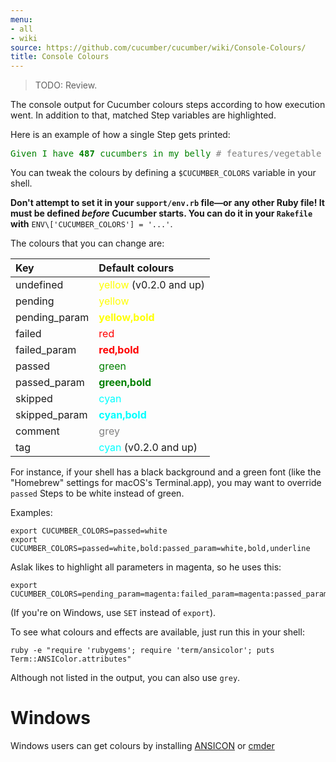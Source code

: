 ```yaml
---
menu:
- all
- wiki
source: https://github.com/cucumber/cucumber/wiki/Console-Colours/
title: Console Colours
---
```


> TODO: Review.

The console output for Cucumber colours steps according to how execution went. In addition to that, matched Step variables are highlighted.

Here is an example of how a single Step gets printed:

<pre><span style="color:green">Given I have</span> <span style="color:green;font-weight:bold">487</span> <span style="color:green">cucumbers in my belly</span> <span style="color:grey"># features/vegetable_features.feature:49&</span>
</pre>

You can tweak the colours by defining a `$CUCUMBER_COLORS` variable in your shell.

**Don't attempt to set it in your `support/env.rb` file—or any other Ruby file! It must be defined *before* Cucumber starts. You can do it in your `Rakefile` with** `ENV\['CUCUMBER_COLORS'] = '...'`.

The colours that you can change are:

| Key           | Default colours                                                  |
|:--------------|:-----------------------------------------------------------------|
| undefined     | <span style="color:yellow;">yellow</span> (v0.2.0 and up)        |
| pending       | <span style="color:yellow;">yellow</span>                        |
| pending_param | <span style="color:yellow;font-weight: bold;">yellow,bold</span> |
| failed        | <span style="color:red;">red</span>                              |
| failed_param  | <span style="color:red;font-weight: bold;">red,bold</span>       |
| passed        | <span style="color:green;">green</span>                          |
| passed_param  | <span style="color:green;font-weight: bold;">green,bold</span>   |
| skipped       | <span style="color:cyan;">cyan</span>                            |
| skipped_param | <span style="color:cyan;font-weight: bold;">cyan,bold</span>     |
| comment       | <span style="color:grey;">grey</span>                            |
| tag           | <span style="color:cyan;">cyan</span> (v0.2.0 and up)            |

For instance, if your shell has a black background and a green font (like the
"Homebrew" settings for macOS's Terminal.app), you may want to override `passed`
Steps to be white instead of green.

Examples:

```
export CUCUMBER_COLORS=passed=white
export CUCUMBER_COLORS=passed=white,bold:passed_param=white,bold,underline
```

Aslak likes to highlight all parameters in magenta, so he uses this:

```
export CUCUMBER_COLORS=pending_param=magenta:failed_param=magenta:passed_param=magenta:skipped_param=magenta
```

(If you're on Windows, use `SET` instead of `export`).

To see what colours and effects are available, just run this in your shell:

```
ruby -e "require 'rubygems'; require 'term/ansicolor'; puts Term::ANSIColor.attributes"
```

Although not listed in the output, you can also use `grey`.

# Windows

Windows users can get colours by installing [ANSICON](https://github.com/adoxa/ansicon/downloads) or [cmder](http://cmder.net/)
